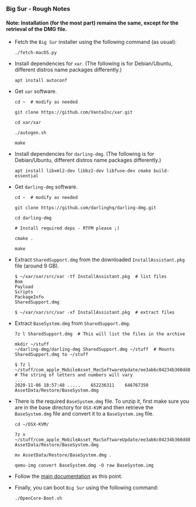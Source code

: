 ### Big Sur - Rough Notes

#### Note: Installation (for the most part) remains the same, except for the retrieval of the DMG file.

- Fetch the `Big Sur` installer using the following command (as usual):

  ```
  ./fetch-macOS.py
  ```

- Install dependencies for `xar`. (The following is for Debian/Ubuntu, different distros name packages differently.)

  ```
  apt install autoconf
  ```

- Get `xar` software.

  ```
  cd ~  # modify as needed

  git clone https://github.com/VantaInc/xar.git

  cd xar/xar

  ./autogen.sh

  make
  ```

- Install dependencies for `darling-dmg`. (The following is for Debian/Ubuntu, different distros name packages differently.)

  ```
  apt install libxml2-dev libbz2-dev libfuse-dev cmake build-essential
  ```

- Get `darling-dmg` software.

  ```
  cd ~  # modify as needed

  git clone https://github.com/darlinghq/darling-dmg.git

  cd darling-dmg

  # Install required deps - RTFM please ;)

  cmake .

  make
  ```

- Extract `SharedSupport.dmg` from the downloaded `InstallAssistant.pkg` file (around 9 GB).

  ```
  $ ~/xar/xar/src/xar -tf InstallAssistant.pkg  # list files
  Bom
  Payload
  Scripts
  PackageInfo
  SharedSupport.dmg
  ```

  ```
  $ ~/xar/xar/src/xar -xf InstallAssistant.pkg  # extract files
  ```

- Extract `BaseSystem.dmg` from `SharedSupport.dmg`:

  ```
  7z l SharedSupport.dmg  # This will list the files in the archive

  mkdir ~/stuff
  ~/darling-dmg/darling-dmg SharedSupport.dmg ~/stuff  # Mounts SharedSupport.dmg to ~/stuff

  $ 7z l ~/stuff/com_apple_MobileAsset_MacSoftwareUpdate/ee3ab6c04234b360dd8fca93c0ae49f957bf0843.zip  # The string of letters and numbers will vary
  ...
  2020-11-06 18:57:48 .....    652236311    646767350  AssetData/Restore/BaseSystem.dmg
  ```

- There is the required `BaseSystem.dmg` file. To unzip it, first make sure you are in the base directory for `OSX-KVM` and then retrieve the `BaseSystem.dmg` file and convert it to a `BaseSystem.img` file.

  ```
  cd ~/OSX-KVM/

  7z x ~/stuff/com_apple_MobileAsset_MacSoftwareUpdate/ee3ab6c04234b360dd8fca93c0ae49f957bf0843.zip AssetData/Restore/BaseSystem.dmg

  mv AssetData/Restore/BaseSystem.dmg .

  qemu-img convert BaseSystem.dmg -O raw BaseSystem.img
  ```

- Follow the [main documentation](README.md#installation-preparation) as this point.

- Finally, you can boot `Big Sur` using the following command:

  ```
  ./OpenCore-Boot.sh
  ```
